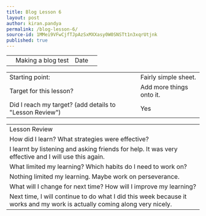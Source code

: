 ```yaml
---
title: Blog Lesson 6
layout: post
author: kiran.pandya
permalink: /blog-lesson-6/
source-id: 1MMei9VFwCjfTJpAzSxMXXasy0W0SNSTt1n3xqrUtjnk
published: true
---
```

<table>
  <tr>
    <td></td>
    <td>Making a blog test</td>
    <td>Date</td>
    <td></td>
  </tr>
</table>


<table>
  <tr>
    <td>Starting point:</td>
    <td>Fairly simple sheet.</td>
  </tr>
  <tr>
    <td>Target for this lesson?</td>
    <td>Add more things onto it.</td>
  </tr>
  <tr>
    <td>Did I reach my target? 
(add details to "Lesson Review")</td>
    <td> Yes</td>
  </tr>
</table>


<table>
  <tr>
    <td>Lesson Review</td>
  </tr>
  <tr>
    <td>How did I learn? What strategies were effective? </td>
  </tr>
  <tr>
    <td>I learnt by listening and asking friends for help. It was very effective and I will use this again.</td>
  </tr>
  <tr>
    <td>What limited my learning? Which habits do I need to work on? </td>
  </tr>
  <tr>
    <td>Nothing limited my learning. Maybe work on perseverance.</td>
  </tr>
  <tr>
    <td>What will I change for next time? How will I improve my learning?</td>
  </tr>
  <tr>
    <td>Next time, I will continue to do what I did this week because it works and my work is actually coming along very nicely.</td>
  </tr>
</table>


